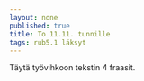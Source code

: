 ```yaml
---
layout: none
published: true
title: To 11.11. tunnille
tags: rub5.1 läksyt
---
```

Täytä työvihkoon tekstin 4 fraasit.
